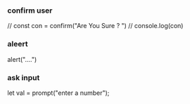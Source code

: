 ### confirm user

// const con = confirm("Are You Sure ? ")
// console.log(con)

### aleert

alert("....")


### ask input

let val = prompt("enter a number");
